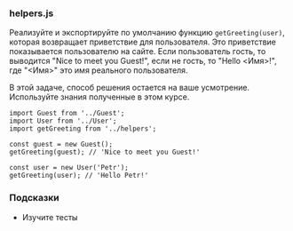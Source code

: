 ### helpers.js

Реализуйте и экспортируйте по умолчанию функцию `getGreeting(user)`, которая возвращает приветствие для пользователя. Это приветствие показывается пользователю на сайте. Если пользователь гость, то выводится "Nice to meet you Guest!", если не гость, то "Hello <Имя>!", где "<Имя>" это имя реального пользователя.

В этой задаче, способ решения остается на ваше усмотрение. Используйте знания полученные в этом курсе.

```
import Guest from '../Guest';
import User from '../User';
import getGreeting from '../helpers';

const guest = new Guest();
getGreeting(guest); // 'Nice to meet you Guest!'

const user = new User('Petr');
getGreeting(user); // 'Hello Petr!'

```

### Подсказки

-   Изучите тесты
